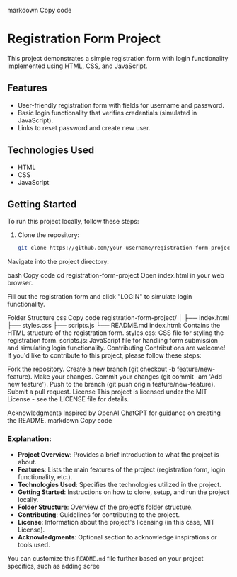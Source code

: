 markdown
Copy code
# Registration Form Project

This project demonstrates a simple registration form with login functionality implemented using HTML, CSS, and JavaScript.

## Features

- User-friendly registration form with fields for username and password.
- Basic login functionality that verifies credentials (simulated in JavaScript).
- Links to reset password and create new user.

## Technologies Used

- HTML
- CSS
- JavaScript

## Getting Started

To run this project locally, follow these steps:

1. Clone the repository:

   ```bash
   git clone https://github.com/your-username/registration-form-project.git
Navigate into the project directory:

bash
Copy code
cd registration-form-project
Open index.html in your web browser.

Fill out the registration form and click "LOGIN" to simulate login functionality.

Folder Structure
css
Copy code
registration-form-project/
│
├── index.html
├── styles.css
├── scripts.js
└── README.md
index.html: Contains the HTML structure of the registration form.
styles.css: CSS file for styling the registration form.
scripts.js: JavaScript file for handling form submission and simulating login functionality.
Contributing
Contributions are welcome! If you'd like to contribute to this project, please follow these steps:

Fork the repository.
Create a new branch (git checkout -b feature/new-feature).
Make your changes.
Commit your changes (git commit -am 'Add new feature').
Push to the branch (git push origin feature/new-feature).
Submit a pull request.
License
This project is licensed under the MIT License - see the LICENSE file for details.

Acknowledgments
Inspired by OpenAI ChatGPT for guidance on creating the README.
markdown
Copy code

### Explanation:

- **Project Overview**: Provides a brief introduction to what the project is about.
- **Features**: Lists the main features of the project (registration form, login functionality, etc.).
- **Technologies Used**: Specifies the technologies utilized in the project.
- **Getting Started**: Instructions on how to clone, setup, and run the project locally.
- **Folder Structure**: Overview of the project's folder structure.
- **Contributing**: Guidelines for contributing to the project.
- **License**: Information about the project's licensing (in this case, MIT License).
- **Acknowledgments**: Optional section to acknowledge inspirations or tools used.

You can customize this `README.md` file further based on your project specifics, such as adding scree
